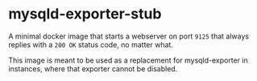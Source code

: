 # mysqld-exporter-stub

A minimal docker image that starts a webserver on port `9125` that always replies
with a `200 OK` status code, no matter what.

This image is meant to be used as a replacement for mysqld-exporter in instances,
where that exporter cannot be disabled.